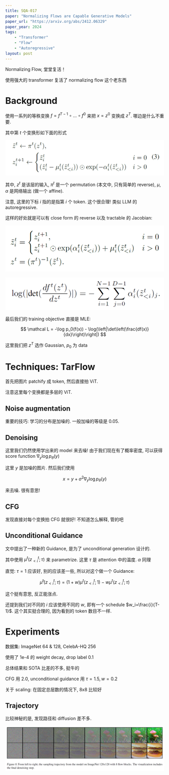 ```yaml
---
title: SQA-017
paper: "Normalizing Flows are Capable Generative Models"
paper_url: "https://arxiv.org/abs/2412.06329" 
paper_year: 2024
tags: 
    - "Transformer"
    - "Flow"
    - "Autoregressive"
layout: post
---
```


Normalizing Flow, 堂堂复活！

使用强大的 transformer 复活了 normalizing flow 这个老东西

# Background

使用一系列的等秩变换 $f=f^{T-1}\circ \ldots\circ f^0$ 来把 $x=z^0$ 变换成 $z^T$. 哪边是什么不重要.

其中第 $t$ 个变换形如下面的形式

![image not found](/papers/SQA-017/NF.png)

其中, $z^t$ 是该层的输入, $\pi^t$ 是一个 permutation (本文中, 只有简单的 reverse), $\mu, \alpha$ 是网络输出 (做一个 affine).

注意, 这里的下标 $i$ 指的是指第 $i$ 个 token. 这个很合理! 类似 LLM 的 autoregressive.

这样的好处就是可以有 close form 的 reverse 以及 tractable 的 Jacobian:

![image not found](/papers/SQA-017/reverse.png)

![image not found](/papers/SQA-017/jacobian.png)

最后我们的 training objective 直接是 MLE:

$$
\mathcal L = -\log p_0(f(x)) - \log(\left|\det\left(\frac{df(x)}{dx}\right)\right|)
$$

这里我们把 $z^T$ 选作 Gaussian, $p_0$ 为 data

# Techniques: TarFlow

首先把图片 patchify 成 token, 然后直接拍 ViT.

注意这里每个变换都是多层的 ViT. 

## Noise augmentation

重要的技巧: 学习的分布是加噪的. 一般加噪的等级是 0.05. 

## Denoising

这里我们仍然使用学出来的 model 来去噪! 由于我们现在有了概率密度, 可以获得 score function $\nabla_y \log p_{\theta}(y)$

这里 $y$ 是加噪的图片. 然后我们使用 

$$
x = y + \sigma^2\nabla_y \log p_{\theta}(y)
$$

来去噪. 很有意思!

## CFG

发现直接对每个变换拍 CFG 就很好! 不知道怎么解释, 管的吧

## Unconditional Guidance

文中提出了一种新的 Guidance, 是为了 unconditional generation 设计的. 

其中使用 $\mu^t(z^t_{<i};\tau)$ 来 parametrize. 这里 $\tau$ 是 attention 中的温度. $\alpha$ 同理

直觉: $\tau=1$ 应该好, 别的应该差一些, 所以对这个做一个 Guidance:

$$
\tilde\mu^t(z^t_{<i};\tau) = (1+w) \mu^t(z^t_{<i};1) - w\mu^t(z^t_{<i};\tau)
$$

这个挺有意思, 反正能涨点.

还提到我们对不同的 $i$ 应该使用不同的 $w$, 即有一个 schedule $w_i=\frac{i}{T-1}$. 这个其实挺合理的, 因为看到的 token 数目不一样. 

# Experiments

数据集: ImageNet 64 & 128, CelebA-HQ 256

使用了 1e-4 的 weight decay, drop label 0.1

总体结果和 SOTA 比差的不多, 挺牛的

CFG 用 2.0, unconditional guidance 用 $\tau=1.5, w=0.2$

关于 scaling: 在固定总层数的情况下, 8x8 比较好

## Trajectory

比较神秘的是, 发现路径和 diffusion 差不多.

![image not found](/papers/SQA-017/trajectory.png)
